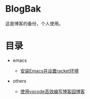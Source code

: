 # BlogBak
这是博客的备份，个人使用。

# 目录

 - emacs
    - [安装Emacs并设置racket环境](https://github.com/xhyrzldf/BlogBak/blob/master/articles/emacs/%5B8997881%5D%E5%AE%89%E8%A3%85Emacs%E5%B9%B6%E8%AE%BE%E7%BD%AEracket%E7%8E%AF%E5%A2%83.md)

- others
    - [使用vscode高效编写博客园博客](https://github.com/xhyrzldf/BlogBak/blob/master/articles/others/%5B9005558%5D%E4%BD%BF%E7%94%A8vscode%E9%AB%98%E6%95%88%E7%BC%96%E5%86%99%E5%8D%9A%E5%AE%A2%E5%9B%AD%E5%8D%9A%E5%AE%A2.md)
